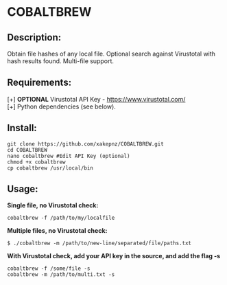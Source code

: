 # COBALTBREW

## Description:

Obtain file hashes of any local file. Optional search against Virustotal with hash results found. Multi-file support.<br />

## Requirements:

[+] <b>OPTIONAL</b> Virustotal API Key - https://www.virustotal.com/<br />
[+] Python dependencies (see below).

## Install:

```
git clone https://github.com/xakepnz/COBALTBREW.git
cd COBALTBREW
nano cobaltbrew #Edit API Key (optional)
chmod +x cobaltbrew
cp cobaltbrew /usr/local/bin
```


## Usage:

<b>Single file, no Virustotal check:</b>
```
cobaltbrew -f /path/to/my/localfile
```
<b>Multiple files, no Virustotal check:</b>
```
$ ./cobaltbrew -m /path/to/new-line/separated/file/paths.txt
```
<b>With Virustotal check, add your API key in the source, and add the flag -s</b><br />

```
cobaltbrew -f /some/file -s
cobaltbrew -m /path/to/multi.txt -s
```
